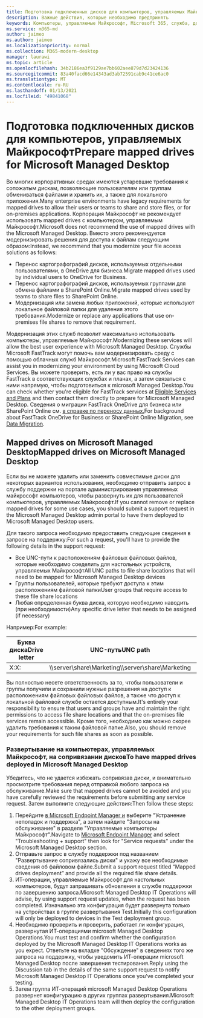 ```yaml
---
title: Подготовка подключенных дисков для компьютеров, управляемых Майкрософт
description: Важные действия, которые необходимо предпринять
keywords: Компьютеры, управляемые Майкрософт, Microsoft 365, служба, документация
ms.service: m365-md
author: jaimeo
ms.author: jaimeo
ms.localizationpriority: normal
ms.collection: M365-modern-desktop
manager: laurawi
ms.topic: article
ms.openlocfilehash: 34b2186ea3f9129ae7bb602aee879d7d23424136
ms.sourcegitcommit: 83a40facd66e14343ad3ab72591cab9c41ce6ac0
ms.translationtype: MT
ms.contentlocale: ru-RU
ms.lasthandoff: 01/13/2021
ms.locfileid: "49841068"
---
```

#  <a name="prepare-mapped-drives-for-microsoft-managed-desktop"></a><span data-ttu-id="369cb-104">Подготовка подключенных дисков для компьютеров, управляемых Майкрософт</span><span class="sxs-lookup"><span data-stu-id="369cb-104">Prepare mapped drives for Microsoft Managed Desktop</span></span>

<span data-ttu-id="369cb-105">Во многих корпоративных средах имеются устаревшие требования к сопожатым дискам, позволяющие пользователям или группам обмениваться файлами и хранить их, а также для локального приложения.</span><span class="sxs-lookup"><span data-stu-id="369cb-105">Many enterprise environments have legacy requirements for mapped drives to allow their users or teams to share and store files, or for on-premises applications.</span></span> <span data-ttu-id="369cb-106">Корпорация Майкрософт не рекомендует использовать mapped drives с компьютером, управляемым Майкрософт.</span><span class="sxs-lookup"><span data-stu-id="369cb-106">Microsoft does not recommend the use of mapped drives with the Microsoft Managed Desktop.</span></span> <span data-ttu-id="369cb-107">Вместо этого рекомендуется модернизировать решения для доступа к файлам следующим образом:</span><span class="sxs-lookup"><span data-stu-id="369cb-107">Instead, we recommend that you modernize your file access solutions as follows:</span></span>
  
- <span data-ttu-id="369cb-108">Перенос картографографий дисков, используемых отдельными пользователями, в OneDrive для бизнеса.</span><span class="sxs-lookup"><span data-stu-id="369cb-108">Migrate mapped drives used by individual users to OneDrive for Business.</span></span> 
- <span data-ttu-id="369cb-109">Перенос картографографий дисков, используемых группами для обмена файлами в SharePoint Online.</span><span class="sxs-lookup"><span data-stu-id="369cb-109">Migrate mapped drives used by teams to share files to SharePoint Online.</span></span> 
- <span data-ttu-id="369cb-110">Модернизация или замена любых приложений, которые используют локальное файловой папки для удаления этого требования.</span><span class="sxs-lookup"><span data-stu-id="369cb-110">Modernize or replace any applications that use on-premises file shares to remove that requirement.</span></span>
  
<span data-ttu-id="369cb-111">Модернизация этих служб позволит максимально использовать компьютеры, управляемые Майкрософт.</span><span class="sxs-lookup"><span data-stu-id="369cb-111">Modernizing these services will allow the best user experience with Microsoft Managed Desktop.</span></span> <span data-ttu-id="369cb-112">Службы Microsoft FastTrack могут помочь вам модернизировать среду с помощью облачных служб Майкрософт.</span><span class="sxs-lookup"><span data-stu-id="369cb-112">Microsoft FastTrack Services can assist you in modernizing your environment by using Microsoft Cloud Services.</span></span> <span data-ttu-id="369cb-113">Вы можете проверить, есть ли у вас [](https://docs.microsoft.com/fasttrack/m365-eligible-services-and-plans) право на службы FastTrack в соответствующих службах и планах, а затем связаться с ними напрямую, чтобы подготовиться к microsoft Managed Desktop.</span><span class="sxs-lookup"><span data-stu-id="369cb-113">You can check whether you're eligible for FastTrack services at [Eligible Services and Plans](https://docs.microsoft.com/fasttrack/m365-eligible-services-and-plans) and then contact them directly to prepare for Microsoft Managed Desktop.</span></span> <span data-ttu-id="369cb-114">Сведения о миграции FastTrack OneDrive для бизнеса или SharePoint Online см. [в справке по переносу данных.](https://docs.microsoft.com/fasttrack/o365-data-migration)</span><span class="sxs-lookup"><span data-stu-id="369cb-114">For background about FastTrack OneDrive for Business or SharePoint Online Migration, see [Data Migration](https://docs.microsoft.com/fasttrack/o365-data-migration).</span></span>

## <a name="mapped-drives-on-microsoft-managed-desktop"></a><span data-ttu-id="369cb-115">Mapped drives on Microsoft Managed Desktop</span><span class="sxs-lookup"><span data-stu-id="369cb-115">Mapped drives on Microsoft Managed Desktop</span></span>
 
<span data-ttu-id="369cb-116">Если вы не можете удалить или заменить совместимые диски для некоторых вариантов использования, необходимо отправить запрос в службу поддержки на портале администрирования управляемых майкрософт компьютеров, чтобы развернуть их для пользователей компьютеров, управляемых Майкрософт.</span><span class="sxs-lookup"><span data-stu-id="369cb-116">If you cannot remove or replace mapped drives for some use cases, you should submit a support request in the Microsoft Managed Desktop admin portal to have them deployed to Microsoft Managed Desktop users.</span></span>
    
<span data-ttu-id="369cb-117">Для такого запроса необходимо предоставить следующие сведения в запросе на поддержку:</span><span class="sxs-lookup"><span data-stu-id="369cb-117">For such a request, you'll have to provide the following details in the support request:</span></span> 

- <span data-ttu-id="369cb-118">Все UNC-пути к расположениям файловых файловых файлов, которые необходимо соеделить для настольных устройств, управляемых Майкрософт</span><span class="sxs-lookup"><span data-stu-id="369cb-118">All UNC paths to file share locations that will need to be mapped for Microsoft Managed Desktop devices</span></span> 
- <span data-ttu-id="369cb-119">Группы пользователей, которые требуют доступа к этим расположениям файловой папки</span><span class="sxs-lookup"><span data-stu-id="369cb-119">User groups that require access to these file share locations</span></span> 
- <span data-ttu-id="369cb-120">Любая определенная буква диска, которую необходимо наводить (при необходимости)</span><span class="sxs-lookup"><span data-stu-id="369cb-120">Any specific drive letter that needs to be assigned (if necessary)</span></span>

<span data-ttu-id="369cb-121">Например:</span><span class="sxs-lookup"><span data-stu-id="369cb-121">For example:</span></span>

| <span data-ttu-id="369cb-122">Буква диска</span><span class="sxs-lookup"><span data-stu-id="369cb-122">Drive letter</span></span> | <span data-ttu-id="369cb-123">UNC-путь</span><span class="sxs-lookup"><span data-stu-id="369cb-123">UNC path</span></span> | <span data-ttu-id="369cb-124">Группа пользователей</span><span class="sxs-lookup"><span data-stu-id="369cb-124">User group</span></span> |
|--------------|----------|------------|
| <span data-ttu-id="369cb-125">X:</span><span class="sxs-lookup"><span data-stu-id="369cb-125">X:</span></span>  | <span data-ttu-id="369cb-126">\\\server\share\Marketing</span><span class="sxs-lookup"><span data-stu-id="369cb-126">\\\server\share\Marketing</span></span> | <span data-ttu-id="369cb-127">ContosoMarketing</span><span class="sxs-lookup"><span data-stu-id="369cb-127">ContosoMarketing</span></span> |

<span data-ttu-id="369cb-128">Вы полностью несете ответственность за то, чтобы пользователи и группы получили и сохранили нужные разрешения на доступ к расположениям файловых файловых файлов, а также что доступ к локальной файловой службе остается доступным.</span><span class="sxs-lookup"><span data-stu-id="369cb-128">It's entirely your responsibility to ensure that users and groups have and maintain the right permissions to access file share locations and that the on-premises file services remain accessible.</span></span> <span data-ttu-id="369cb-129">Кроме того, необходимо как можно скорее удалить требования к таким файловой папке.</span><span class="sxs-lookup"><span data-stu-id="369cb-129">Also, you should remove your requirements for such file shares as soon as possible.</span></span>

### <a name="to-have-mapped-drives-deployed-in-microsoft-managed-desktop"></a><span data-ttu-id="369cb-130">Развертывание на компьютерах, управляемых Майкрософт, на сопривязании дисков</span><span class="sxs-lookup"><span data-stu-id="369cb-130">To have mapped drives deployed in Microsoft Managed Desktop</span></span>
 
<span data-ttu-id="369cb-131">Убедитесь, что не удается избежать сопривязав диски, и внимательно просмотрите требования перед отправкой любого запроса на обслуживание.</span><span class="sxs-lookup"><span data-stu-id="369cb-131">Make sure that mapped drives cannot be avoided and you have carefully reviewed the requirements before submitting any service request.</span></span> <span data-ttu-id="369cb-132">Затем выполните следующие действия:</span><span class="sxs-lookup"><span data-stu-id="369cb-132">Then follow these steps:</span></span>

1. <span data-ttu-id="369cb-133">Перейдите [в Microsoft Endpoint Manager и](https://endpoint.microsoft.com/) выберите "Устранение неполадок и поддержка", а затем найдите "Запросы на обслуживание" в разделе "Управляемые компьютеры Майкрософт".</span><span class="sxs-lookup"><span data-stu-id="369cb-133">Navigate to [Microsoft Endpoint Manager](https://endpoint.microsoft.com/) and select "Troubleshooting + support" then look for "Service requests" under the Microsoft Managed Desktop section.</span></span>  
2. <span data-ttu-id="369cb-134">Отправьте запрос в службу поддержки под названием "Развертывание сопривязались диски" и укажу все необходимые сведения об файловом файле.</span><span class="sxs-lookup"><span data-stu-id="369cb-134">Submit a support request titled “Mapped drives deployment” and provide all the required file share details.</span></span>  
3. <span data-ttu-id="369cb-135">ИТ-операции, управляемые Майкрософт для настольных компьютеров, будут запрашивать обновления в службе поддержки по завершению запроса.</span><span class="sxs-lookup"><span data-stu-id="369cb-135">Microsoft Managed Desktop IT Operations will advise, by using support request updates, when the request has been completed.</span></span> <span data-ttu-id="369cb-136">Изначально эта конфигурация будет развернута только на устройствах в группе развертывания Test.</span><span class="sxs-lookup"><span data-stu-id="369cb-136">Initially this configuration will only be deployed to devices in the Test deployment group.</span></span>  
4. <span data-ttu-id="369cb-137">Необходимо проверить и проверить, работает ли конфигурация, развернутая ИТ-операциями microsoft Managed Desktop Operations.</span><span class="sxs-lookup"><span data-stu-id="369cb-137">You must test and confirm whether the configuration deployed by the Microsoft Managed Desktop IT Operations works as you expect.</span></span> <span data-ttu-id="369cb-138">Ответьте на вкладке "Обсуждение" в сведениях того же запроса на поддержку, чтобы уведомить ИТ-операции microsoft Managed Desktop после завершения тестирования.</span><span class="sxs-lookup"><span data-stu-id="369cb-138">Reply using the Discussion tab in the details of the same support request to notify Microsoft Managed Desktop IT Operations once you've completed your testing.</span></span>  
5. <span data-ttu-id="369cb-139">Затем группа ИТ-операций microsoft Managed Desktop Operations развернет конфигурацию в других группах развертывания.</span><span class="sxs-lookup"><span data-stu-id="369cb-139">Microsoft Managed Desktop IT Operations team will then deploy the configuration to the other deployment groups.</span></span> 
